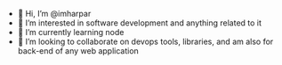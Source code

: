 - 👋 Hi, I’m @imharpar
- 👀 I’m interested in software development and anything related to it
- 🌱 I’m currently learning node
- 💞️ I’m looking to collaborate on devops tools, libraries, and am also for back-end of any web application

<!---
imharpar/imharpar is a ✨ special ✨ repository because its `README.md` (this file) appears on your GitHub profile.
You can click the Preview link to take a look at your changes.
--->
